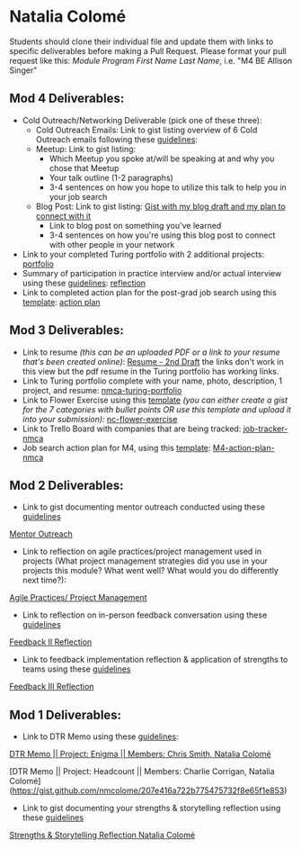 # Natalia Colomé

Students should clone their individual file and update them with links to specific deliverables before making a Pull Request. Please format your pull request like this: *Module Program First Name Last Name*, i.e. "M4 BE Allison Singer" 

## Mod 4 Deliverables:
* Cold Outreach/Networking Deliverable (pick one of these three):
    * Cold Outreach Emails: Link to gist listing overview of 6 Cold Outreach emails following these [guidelines](https://github.com/turingschool/career-development-curriculum/blob/master/module_four/cold_outreach_deliverable_guidelines.md):
    * Meetup: Link to gist listing: 
      * Which Meetup you spoke at/will be speaking at and why you chose that Meetup
      * Your talk outline (1-2 paragraphs)
      * 3-4 sentences on how you hope to utilize this talk to help you in your job search
    * Blog Post: Link to gist listing: [Gist with my blog draft and my plan to connect with it](https://gist.github.com/nmcolome/9c88feabca8a960ab3633994a5e27cf1#file-blog-md)
       * Link to blog post on something you've learned
       * 3-4 sentences on how you're using this blog post to connect with other people in your network 
* Link to your completed Turing portfolio with 2 additional projects: [portfolio](https://www.turing.io/alumni/natalia-colome)
* Summary of participation in practice interview and/or actual interview using these [guidelines](https://github.com/turingschool/career-development-curriculum/blob/master/module_four/interview_practice_reflection_guidelines.md): [reflection](https://gist.github.com/nmcolome/e58182a10ade17d51e64b29156c5d780)
* Link to completed action plan for the post-grad job search using this [template](https://github.com/turingschool/career-development-curriculum/blob/master/module_four/post_grad_plan.md): [action plan](https://gist.github.com/nmcolome/de18f1f21e41920c62b0a567c3ea70ec)

## Mod 3 Deliverables:

* Link to resume *(this can be an uploaded PDF or a link to your resume that's been created online)*: [Resume - 2nd Draft](https://www.canva.com/design/DACck_JJrlo/N73gPx24N1L21pf281Dmvw/view?utm_content=DACck_JJrlo&utm_campaign=designshare&utm_medium=link&utm_source=sharebutton) the links don't work in this view but the pdf resume in the Turing portfolio has working links.
* Link to Turing portfolio complete with your name, photo, description, 1 project, and resume: [nmca-turing-portfolio](https://www.turing.io/alumni/natalia-colome)
* Link to Flower Exercise using this [template](https://github.com/turingschool/career-development-curriculum/blob/master/files/Career%20Unit%20-%20The%20Flower%20Diagram.pdf) *(you can either create a gist for the 7 categories with bullet points OR use this template and upload it into your submission):* [nc-flower-exercise](https://gist.github.com/nmcolome/02a5d342fcd25dbe01bd0c282e88729e)
* Link to Trello Board with companies that are being tracked: [job-tracker-nmca](https://trello.com/b/gvNH3tI8/job-tracker)
* Job search action plan for M4, using this [template](https://github.com/turingschool/career-development-curriculum/blob/master/module_three/mod_4_action_plan_template.md): [M4-action-plan-nmca](https://gist.github.com/nmcolome/ee94873999b40a909457c266a9c89013)

## Mod 2 Deliverables:
* Link to gist documenting mentor outreach conducted using these [guidelines](https://github.com/turingschool/career-development-curriculum/blob/master/module_two/cold_outreach_i_guidelines.md)

[Mentor Outreach](https://gist.github.com/nmcolome/ccbb917c20c0f05ddfadb00cf73a00c0)

* Link to reflection on agile practices/project management used in projects (What project management strategies did you use in your projects this module? What went well? What would you do differently next time?):

[Agile Practices/ Project Management](https://gist.github.com/nmcolome/3803de9bfa26f3d332afd4f26b0ffc58)

* Link to reflection on in-person feedback conversation using these [guidelines](https://github.com/turingschool/career-development-curriculum/blob/master/module_two/feedback_conversation_reflection_guidelines.md)

[Feedback II Reflection](https://gist.github.com/nmcolome/834d0d56a535e423f63038143e01fd51)

* Link to feedback implementation reflection & application of strengths to teams using these [guidelines](https://github.com/turingschool/career-development-curriculum/blob/master/module_two/feedback_implementation_strengths_reflection.md)

[Feedback III Reflection](https://gist.github.com/nmcolome/c8299fd2aa7e24966b3de29aa18ec895)

## Mod 1 Deliverables:
* Link to DTR Memo using these [guidelines](https://github.com/turingschool/career-development-curriculum/blob/master/module_one/dtr_guidelines_memo.md): 

[DTR Memo || Project: Enigma || Members: Chris Smith, Natalia Colomé](https://gist.github.com/nmcolome/34ec74afff1552ec637b010428852695)

[DTR Memo || Project: Headcount || Members: Charlie Corrigan, Natalia Colomé]
(https://gist.github.com/nmcolome/207e416a722b775475732f8e65f1e853)


* Link to gist documenting your strengths & storytelling reflection using these [guidelines](https://github.com/turingschool/career-development-curriculum/blob/master/module_one/strengths_storytelling_reflection.md)

[Strengths & Storytelling Reflection Natalia Colomé](https://gist.github.com/nmcolome/e06455316a11cacb1e80ac5894924fe6)
